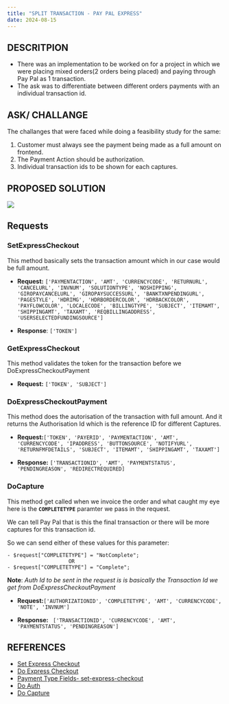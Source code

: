 ```yaml
---
title: "SPLIT TRANSACTION - PAY PAL EXPRESS"
date: 2024-08-15
---
```


## DESCRITPION

- There was an implementation to be worked on for a project in which we were placing mixed orders(2 orders being placed) and paying through Pay Pal as 1 transaction.
- The ask was to differentiate between different orders payments with an individual transaction id.


## ASK/ CHALLANGE

The challanges that were faced while doing a feasibility study for the same:

1. Customer must always see the payment being made as a full amount on frontend.
2. The Payment Action should be authorization. 
3. Individual transaction ids to be shown for each captures.

## PROPOSED SOLUTION

![](images/paypal-flow.png)

## Requests

### SetExpressCheckout
This method basically sets the transaction amount which in our case would be full amount.

-  **Request:**
`['PAYMENTACTION',
'AMT',
'CURRENCYCODE',
'RETURNURL',
'CANCELURL',
'INVNUM',
'SOLUTIONTYPE',
'NOSHIPPING',
'GIROPAYCANCELURL',
'GIROPAYSUCCESSURL',
'BANKTXNPENDINGURL',
'PAGESTYLE',
'HDRIMG',
'HDRBORDERCOLOR',
'HDRBACKCOLOR',
'PAYFLOWCOLOR',
'LOCALECODE',
'BILLINGTYPE',
'SUBJECT',
'ITEMAMT',
'SHIPPINGAMT',
'TAXAMT',
'REQBILLINGADDRESS',
'USERSELECTEDFUNDINGSOURCE']`

- **Response**: `['TOKEN']`


### GetExpressCheckout

This method validates the token for the transaction before we DoExpressCheckoutPayment
 
- **Request:** `['TOKEN', 'SUBJECT']`

### DoExpressCheckoutPayment

This method does the autorisation of the transaction with full amount. And it returns the Authorisation Id which is the reference ID for different Captures. 

- **Request:**`['TOKEN',
        'PAYERID',
        'PAYMENTACTION',
        'AMT',
        'CURRENCYCODE',
        'IPADDRESS',
        'BUTTONSOURCE',
        'NOTIFYURL',
        'RETURNFMFDETAILS',
        'SUBJECT',
        'ITEMAMT',
        'SHIPPINGAMT',
        'TAXAMT']`
        
- **Response:** `['TRANSACTIONID',
        'AMT',
        'PAYMENTSTATUS',
        'PENDINGREASON',
        'REDIRECTREQUIRED]`
    
### DoCapture

This method get called when we invoice the order and what caught my eye here is the  **`COMPLETETYPE`** paramter we pass in the request. 

We can tell Pay Pal that is this the final transaction or there will be more captures for this transaction id.

So we can send either of these values for this parameter:

	- $request["COMPLETETYPE"] = "NotComplete";
						OR
	- $request["COMPLETETYPE"] = "Complete";

**Note**: *Auth Id to be sent in the request is is basically the Transaction Id we get from DoExpressCheckoutPayment*

- **Request:**`['AUTHORIZATIONID', 'COMPLETETYPE', 'AMT', 'CURRENCYCODE', 'NOTE', 'INVNUM']`
        
- **Response:** ` ['TRANSACTIONID', 'CURRENCYCODE', 'AMT', 'PAYMENTSTATUS', 'PENDINGREASON']`



## REFERENCES

- [Set Express Checkout](https://developer.paypal.com/api/nvp-soap/set-express-checkout-nvp/)
- [Do Express Checkout](https://developer.paypal.com/api/nvp-soap/do-express-checkout-payment-nvp/)
- [Payment Type Fields- set-express-checkout](https://developer.paypal.com/api/nvp-soap/set-express-checkout-nvp/#link-paymentdetailstypefields)
- [Do Auth](https://developer.paypal.com/api/nvp-soap/do-authorization-nvp/)
- [Do Capture](https://developer.paypal.com/api/nvp-soap/do-capture-nvp/)
